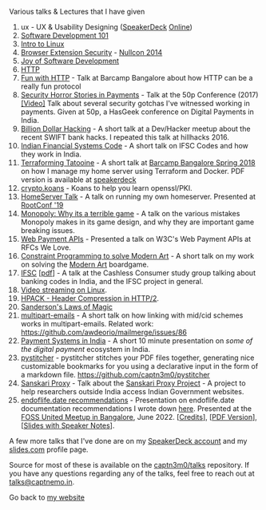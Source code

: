 Various talks & Lectures that I have given

1.  ux - UX & Usability Designing
    ([SpeakerDeck](https://speakerdeck.com/u/captn3m0/p/ux-and-usability-designing)
    [Online](https://captnemo.in/talks/ux/ "Made via Reveal.js"))
2.  [Software Development 101](https://speakerdeck.com/u/captn3m0/p/software-development-101 "Internal talk at SDSLabs")
3.  [Intro to Linux](https://speakerdeck.com/captn3m0/linux-user-group-intro-meet-august-2013 "A very basic intro to linux")
4.  [Browser Extension Security](https://speakerdeck.com/captn3m0/browser-extension-security) -
    [Nullcon 2014](https://github.com/captn3m0/nullcon2014 "Source code and more details")
5.  [Joy of Software Development](https://captnemo.in/talks/josd/ "Open lecture about getting started with Software Development")
6.  [HTTP](https://speakerdeck.com/captn3m0/http-an-insight-into-the-worlds-most-used-protocol "Internal talk at SDSLabs")
7.  [Fun with HTTP](http://slides.com/captn3m0/fun-with-http) - Talk at Barcamp
    Bangalore about how HTTP can be a really fun protocol
8.  [Security Horror Stories in Payments](https://speakerdeck.com/captn3m0/security-horror-stories-in-payments) -
    Talk at the 50p Conference (2017)
    [[Video]](https://www.youtube.com/watch?v=_M-cftlhYKI) Talk about several
    security gotchas I've witnessed working in payments. Given at 50p, a HasGeek
    conference on Digital Payments in India.
9.  [Billion Dollar Hacking](https://speakerdeck.com/captn3m0/billion-dollar-hacking) -
    A short talk at a Dev/Hacker meetup about the recent SWIFT bank hacks. I
    repeated this talk at hillhacks 2016.
10. [Indian Financial Systems Code](http://slides.com/captn3m0/indian-financial-systems-code#/) -
    A short talk on IFSC Codes and how they work in India.
11. [Terraforming Tatooine](https://www.beautiful.ai/deck/-L4w5j_sJ9XkKnzf1OXt) -
    A short talk at
    [Barcamp Bangalore Spring 2018](https://barcampbangalore.com/bcb/bcb-spring-2018/terraform-docker-nemo)
    on how I manage my home server using Terraform and Docker. PDF version is
    available at
    [speakerdeck](https://speakerdeck.com/captn3m0/terraforming-tatooine)
12. [crypto.koans](/talks/crypto.koans/) - Koans to help you learn openssl/PKI.
13. [HomeServer Talk](/talks/hs/) - A talk on running my own homeserver.
    Presented at [RootConf '19](https://rootconf.in)
14. [Monopoly: Why its a terrible game](https://slides.com/captn3m0/monopoly) -
    A talk on the various mistakes Monopoly makes in its game design, and why
    they are important game breaking issues.
15. [Web Payment APIs](/talks/webpayments/) - Presented a talk on W3C's Web
    Payment APIs at RFCs We Love.
16. [Constraint Programming to solve Modern Art](https://docs.google.com/presentation/d/1d4C3kDONasnhOCVLpz8RDQpEH-7haG7pRJnc9E3njL4/edit?usp=sharing) -
    A short talk on my work on solving the
    [Modern Art](https://github.captnemo.in/modernart) boardgame.
17. [IFSC](/ifsc/) [[pdf](ifsc.pdf)] - A talk at the Cashless Consumer study
    group talking about banking codes in India, and the IFSC project in general.
18. [Video streaming on Linux](/talks/v4l.html).
19. [HPACK - Header Compression in HTTP/2](/talks/hpack/).
20. [Sanderson's Laws of Magic](https://docs.google.com/presentation/d/1SNEEh2_i93V64Fnzg8_05vOGjJMSuagX8IyrLt-5xXk/present)
21. [multipart-emails](/talks/email-protocols/) - A short talk on how linking
    with mid/cid schemes works in multipart-emails. Related work:
    https://github.com/awdeorio/mailmerge/issues/86
22. [Payment Systems in India](/talks/payments-systems-in-india/) - A short 10
    minute presentation on _some of the digital payment_ ecosystem in India.
23. [pystitcher](/talks/pystitcher) - pystitcher stitches your PDF files
    together, generating nice customizable bookmarks for you using a declarative
    input in the form of a markdown file. https://github.com/captn3m0/pystitcher
24. [Sanskari Proxy](sanskari-proxy.pdf) - Talk about the
    [Sanskari Proxy Project](https://github.com/captn3m0/sanskari-proxy) - A
    project to help researchers outside India access Indian Government websites.
25. [endoflife.date recommendations](https://speakerdeck.com/captn3m0/endoflife-dot-date-recommendations) - Presentation on endoflife.date documentation recommendations I wrote down [here](https://endoflife.date/recommendations). Presented at the [FOSS United Meetup in Bangalore](https://forum.fossunited.org/t/june-2022-foss-meetup/1070/4), June 2022. [[Credits](/credits/eol-talk)], [[PDF Version](/talks/eol-recommendations.pdf)], [[Slides with Speaker Notes](https://docs.google.com/presentation/d/10qpSY3CYK83omwoGsbPz1VzCgVCG2e6_XPiN24BqxtM)].

A few more talks that I've done are on my
[SpeakerDeck account](https://speakerdeck.com/captn3m0) and my
[slides.com](https://slides.com/captn3m0/) profile page.

Source for most of these is available on the
[captn3m0/talks](https://github.com/captn3m0/talks) repository. If you have any
questions regarding any of the talks, feel free to reach out at
<talks@captnemo.in>.

Go back to [my website](https://captnemo.in)

